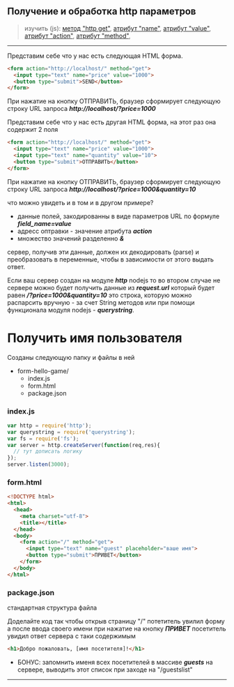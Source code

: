 ## Получение и обработка http параметров
> изучить (js):
[метод "http get"](https://webgyry.info/http-zapros-metodom-get),
[атрибут "name"](http://htmlbook.ru/html/input/name),
[атрибут "value"](http://htmlbook.ru/html/input/value),
[атрибут "action"](http://htmlbook.ru/html/form/action),
[атрибут "method"](http://htmlbook.ru/html/form/method),

---

Представим себе что у нас есть следующая HTML форма.

```html
<form action="http://localhost/" method="get">
  <input type="text" name="price" value="1000">
  <button type="submit">SEND</button>
</form>

```
При нажатие на кнопку ОТПРАВИТЬ, браузер сформирует следующую строку URL запроса
***http://localhost/?price=1000***

Представим себе что у нас есть другая HTML форма, на этот раз она содержит 2 поля

```html
<form action="http://localhost/" method="get">
  <input type="text" name="price" value="1000">
  <input type="text" name="quantity" value="10">
  <button type="submit">ОТПРАВИТЬ</button>
</form>

```
При нажатие на кнопку ОТПРАВИТЬ, браузер сформирует следующую строку URL запроса
***http://localhost/?price=1000&quantity=10***

что можно увидеть и в том и в другом примере?
* данные полей, закодированны в виде параметров URL по формуле ***field_name=value***
* адресс оптравки - значение атрибута ***action***
* множество значений разделенно ***&***

сервер, получив эти данные, должен их декодировать (parse) и преобразовать в переменные, чтобы в зависимости от этого
выдать ответ.

Если ваш сервер создан на модуле ***http*** nodejs
то во втором случаe не сервере можно будет получить данные из
***request.url*** который будет равен ***/?price=1000&quantity=10***
это строка, которую можно распарсить вручную - за счет String методов или
при помощи функционала модуля nodejs - ***querystring***.

# Получить имя пользователя

Созданы следующую папку и файлы в ней

* form-hello-game/
  - index.js
  - form.html
  - package.json

### index.js

```js
var http = require('http');
var querystring = require('querystring');
var fs = require('fs');
var server = http.createServer(function(req,res){
  // тут дописать логику
});
server.listen(3000);
```

### form.html

```html
<!DOCTYPE html>
<html>
  <head>
    <meta charset="utf-8">
    <title></title>
  </head>
  <body>
    <form action="/" method="get">
      <input type="text" name="guest" placeholder="ваше имя">
      <button type="submit">ПРИВЕТ</button>
    </form>
  </body>
</html>
```

### package.json
стандартная структура файла


Доделайте код так чтобы открыв страницу "/" потетитель увилил форму а после ввода своего имени при нажатие на кнопку ***ПРИВЕТ*** посетитель увидил ответ сервера с таки содержимым

```html
<h1>Добро пожаловать, [имя посетителя]!</h1>

```


* БОНУС: запомнить именя всех посетителей в массиве ***guests*** на сервере, выводить этот список при заходе на "/guestslist"

---
